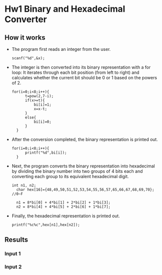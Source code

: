 # Hw1 Binary and Hexadecimal Converter
## How it works
+ The program first reads an integer from the user.
  ```
  scanf("%d",&x);
  ```
+ The integer is then converted into its binary representation with a for loop:
  It iterates through each bit position (from left to right) and calculates whether the current bit should be 0 or 1 based on the powers of 2.
  ```
  for(i=0;i<8;i++){
		t=pow(2,7-i);
		if(x>=t){
			bi[i]=1;
			x=x-t;
		}
		else{
			bi[i]=0;
		}
	}
  ```
+ After the conversion completed, the binary representation is printed out.
  ```
  for(i=0;i<8;i++){
		printf("%d",bi[i]);
	}
  ```
+ Next, the program converts the binary representation into hexadecimal by dividing the binary number into two groups of 4 bits each and converting each group to its equivalent hexadecimal digit.
  ```
  int n1, n2;
	char hex[16]={48,49,50,51,52,53,54,55,56,57,65,66,67,68,69,70}; //0~F
	
	n1 = 8*bi[0] + 4*bi[1] + 2*bi[2] + 1*bi[3];
	n2 = 8*bi[4] + 4*bi[5] + 2*bi[6] + 1*bi[7];
  ```
+ Finally, the hexadecimal representation is printed out.
  ```
  printf("%c%c",hex[n1],hex[n2]);
  ```
## Results
### Input 1

### Input 2
